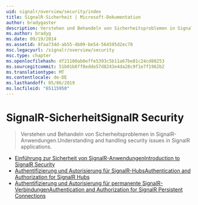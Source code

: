 ```yaml
---
uid: signalr/overview/security/index
title: SignalR-Sicherheit | Microsoft-Dokumentation
author: bradygaster
description: Verstehen und Behandeln von Sicherheitsproblemen in SignalR-Anwendungen.
ms.author: bradyg
ms.date: 09/19/2014
ms.assetid: 8faa734d-ab55-4b09-be54-564595d2ec78
msc.legacyurl: /signalr/overview/security
msc.type: chapter
ms.openlocfilehash: df21100ab0effe5393c5b11a67be81c24cd88253
ms.sourcegitcommit: 51b01b6ff8edde57d8243e4da28c9f1e7f1962b2
ms.translationtype: MT
ms.contentlocale: de-DE
ms.lasthandoff: 05/06/2019
ms.locfileid: "65115950"
---
```

# <a name="signalr-security"></a><span data-ttu-id="bccb3-103">SignalR-Sicherheit</span><span class="sxs-lookup"><span data-stu-id="bccb3-103">SignalR Security</span></span>

> <span data-ttu-id="bccb3-104">Verstehen und Behandeln von Sicherheitsproblemen in SignalR-Anwendungen.</span><span class="sxs-lookup"><span data-stu-id="bccb3-104">Understanding and handling security issues in SignalR applications.</span></span>

- [<span data-ttu-id="bccb3-105">Einführung zur Sicherheit von SignalR-Anwendungen</span><span class="sxs-lookup"><span data-stu-id="bccb3-105">Introduction to SignalR Security</span></span>](introduction-to-security.md)
- [<span data-ttu-id="bccb3-106">Authentifizierung und Autorisierung für SignalR-Hubs</span><span class="sxs-lookup"><span data-stu-id="bccb3-106">Authentication and Authorization for SignalR Hubs</span></span>](hub-authorization.md)
- [<span data-ttu-id="bccb3-107">Authentifizierung und Autorisierung für permanente SignalR-Verbindungen</span><span class="sxs-lookup"><span data-stu-id="bccb3-107">Authentication and Authorization for SignalR Persistent Connections</span></span>](persistent-connection-authorization.md)
